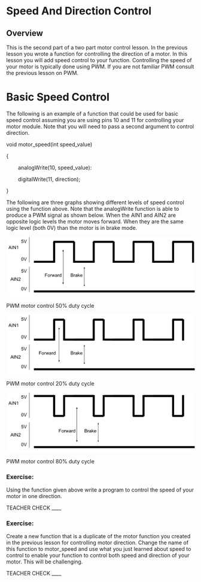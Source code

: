 # Speed And Direction Control

## Overview

This is the second part of a two part motor control lesson. In the previous lesson you wrote a function for controlling the direction of a motor. In this lesson you will add speed control to your function. Controlling the speed of your motor is typically done using PWM. If you are not familiar PWM consult the previous lesson on PWM.

# Basic Speed Control

The following is an example of a function that could be used for basic speed control assuming you are using pins 10 and 11 for controlling your motor module. Note that you will need to pass a second argument to control direction.

void motor\_speed(int speed\_value)

{

        analogWrite(10, speed\_value):

        digitalWrite(11, direction);

}

The following are three graphs showing different levels of speed control using the function above. Note that the analogWrite function is able to produce a PWM signal as shown below. When the AIN1 and AIN2 are opposite logic levels the motor moves forward. When they are the same logic level (both 0V) than the motor is in brake mode.

![](images/image88.png)

PWM motor control 50% duty cycle

![](images/image68.png)

PWM motor control 20% duty cycle

![](images/image33.png)

PWM motor control 80% duty cycle

### Exercise:

Using the function given above write a program to control the speed of your motor in one direction.

TEACHER CHECK \_\_\_\_

### Exercise:

Create a new function that is a duplicate of the motor function you created in the previous lesson for controlling motor direction. Change the name of this function to motor\_speed and use what you just learned about speed to control to enable your function to control both speed and direction of your motor. This will be challenging.

TEACHER CHECK \_\_\_\_  

